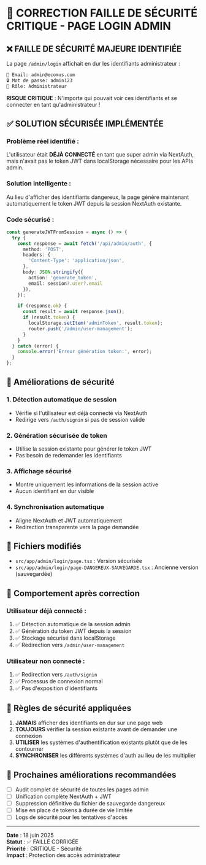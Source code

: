 # 🚨 CORRECTION FAILLE DE SÉCURITÉ CRITIQUE - PAGE LOGIN ADMIN

## ❌ FAILLE DE SÉCURITÉ MAJEURE IDENTIFIÉE

La page `/admin/login` affichait en dur les identifiants administrateur :

```html
📧 Email: admin@ecomus.com
🔒 Mot de passe: admin123
👑 Rôle: Administrateur
```

**RISQUE CRITIQUE** : N'importe qui pouvait voir ces identifiants et se connecter en tant qu'administrateur !

## ✅ SOLUTION SÉCURISÉE IMPLÉMENTÉE

### Problème réel identifié :
L'utilisateur était **DÉJÀ CONNECTÉ** en tant que super admin via NextAuth, mais n'avait pas le token JWT dans localStorage nécessaire pour les APIs admin.

### Solution intelligente :
Au lieu d'afficher des identifiants dangereux, la page génère maintenant automatiquement le token JWT depuis la session NextAuth existante.

### Code sécurisé :
```typescript
const generateJWTFromSession = async () => {
  try {
    const response = await fetch('/api/admin/auth', {
      method: 'POST',
      headers: {
        'Content-Type': 'application/json',
      },
      body: JSON.stringify({
        action: 'generate_token',
        email: session?.user?.email
      }),
    });

    if (response.ok) {
      const result = await response.json();
      if (result.token) {
        localStorage.setItem('adminToken', result.token);
        router.push('/admin/user-management');
      }
    }
  } catch (error) {
    console.error('Erreur génération token:', error);
  }
};
```

## 🔐 Améliorations de sécurité

### 1. Détection automatique de session
- Vérifie si l'utilisateur est déjà connecté via NextAuth
- Redirige vers `/auth/signin` si pas de session valide

### 2. Génération sécurisée de token
- Utilise la session existante pour générer le token JWT
- Pas besoin de redemander les identifiants

### 3. Affichage sécurisé
- Montre uniquement les informations de la session active
- Aucun identifiant en dur visible

### 4. Synchronisation automatique
- Aligne NextAuth et JWT automatiquement
- Redirection transparente vers la page demandée

## 📁 Fichiers modifiés

- `src/app/admin/login/page.tsx` : Version sécurisée
- `src/app/admin/login/page-DANGEREUX-SAUVEGARDE.tsx` : Ancienne version (sauvegardée)

## 🎯 Comportement après correction

### Utilisateur déjà connecté :
1. ✅ Détection automatique de la session admin
2. ✅ Génération du token JWT depuis la session
3. ✅ Stockage sécurisé dans localStorage
4. ✅ Redirection vers `/admin/user-management`

### Utilisateur non connecté :
1. ✅ Redirection vers `/auth/signin`
2. ✅ Processus de connexion normal
3. ✅ Pas d'exposition d'identifiants

## 🚨 Règles de sécurité appliquées

1. **JAMAIS** afficher des identifiants en dur sur une page web
2. **TOUJOURS** vérifier la session existante avant de demander une connexion
3. **UTILISER** les systèmes d'authentification existants plutôt que de les contourner
4. **SYNCHRONISER** les différents systèmes d'auth au lieu de les multiplier

## 🔮 Prochaines améliorations recommandées

- [ ] Audit complet de sécurité de toutes les pages admin
- [ ] Unification complète NextAuth + JWT
- [ ] Suppression définitive du fichier de sauvegarde dangereux
- [ ] Mise en place de tokens à durée de vie limitée
- [ ] Logs de sécurité pour les tentatives d'accès

---

**Date** : 18 juin 2025  
**Statut** : ✅ FAILLE CORRIGÉE  
**Priorité** : CRITIQUE - Sécurité  
**Impact** : Protection des accès administrateur
